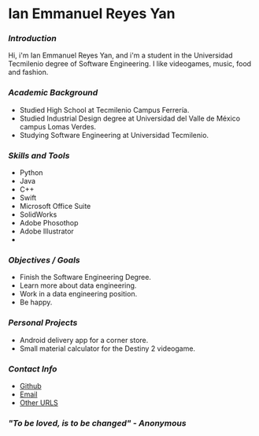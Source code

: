 # Ian Emmanuel Reyes Yan
### *Introduction*
Hi, i'm Ian Emmanuel Reyes Yan, and i'm a student in the Universidad Tecmilenio degree of Software Engineering. I like videogames, music, food and fashion.

### *Academic Background*
- Studied High School at Tecmilenio Campus Ferrería.
- Studied Industrial Design degree at Universidad del Valle de México campus Lomas Verdes.
- Studying Software Engineering at Universidad Tecmilenio.

### *Skills and Tools*

- Python
- Java
- C++
- Swift
- Microsoft Office Suite
- SolidWorks
- Adobe Phosothop
- Adobe Illustrator
- 

### *Objectives / Goals*

- Finish the Software Engineering Degree.
- Learn more about data engineering.
- Work in a data engineering position.
- Be happy.

### *Personal Projects*

- Android delivery app for a corner store.
- Small material calculator for the Destiny 2 videogame.

### *Contact Info*

- [Github](https://github.com/ian-ry)
- [Email](mailto:ianry9819@gmail.com)
- [Other URLS](https://ianry.carrd.co)

### ***"To be loved, is to be changed" - Anonymous***